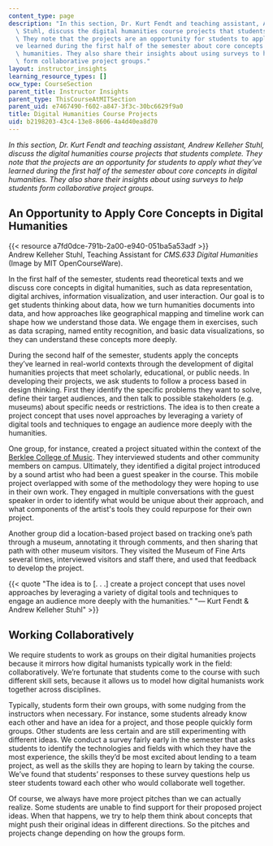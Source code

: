 ```yaml
---
content_type: page
description: "In this section, Dr. Kurt Fendt and teaching assistant, Andrew Kelleher\
  \ Stuhl, discuss the digital humanities course projects that students complete.\
  \ They note that the projects are an opportunity for students to apply what they\u2019\
  ve learned during the first half of the semester about core concepts in digital\
  \ humanities. They also share their insights about using surveys to help students\
  \ form collaborative project groups."
layout: instructor_insights
learning_resource_types: []
ocw_type: CourseSection
parent_title: Instructor Insights
parent_type: ThisCourseAtMITSection
parent_uid: e7467490-f602-a847-3f3c-30bc6629f9a0
title: Digital Humanities Course Projects
uid: b2198203-43c4-13e8-8606-4a4d40ea8d70
---
```


_In this section, Dr. Kurt Fendt and teaching assistant, Andrew Kelleher Stuhl, discuss the digital humanities course projects that students complete. They note that the projects are an opportunity for students to apply what they’ve learned during the first half of the semester about core concepts in digital humanities. They also share their insights about using surveys to help students form collaborative project groups._

An Opportunity to Apply Core Concepts in Digital Humanities
-----------------------------------------------------------

{{< resource a7fd0dce-791b-2a00-e940-051ba5a53adf >}}  
Andrew Kelleher Stuhl, Teaching Assistant for _CMS.633 Digital Humanities_ (Image by MIT OpenCourseWare).

In the first half of the semester, students read theoretical texts and we discuss core concepts in digital humanities, such as data representation, digital archives, information visualization, and user interaction. Our goal is to get students thinking about data, how we turn humanities documents into data, and how approaches like geographical mapping and timeline work can shape how we understand those data. We engage them in exercises, such as data scraping, named entity recognition, and basic data visualizations, so they can understand these concepts more deeply.

During the second half of the semester, students apply the concepts they’ve learned in real-world contexts through the development of digital humanities projects that meet scholarly, educational, or public needs. In developing their projects, we ask students to follow a process based in design thinking. First they identify the specific problems they want to solve, define their target audiences, and then talk to possible stakeholders (e.g. museums) about specific needs or restrictions. The idea is to then create a project concept that uses novel approaches by leveraging a variety of digital tools and techniques to engage an audience more deeply with the humanities. 

One group, for instance, created a project situated within the context of the [Berklee College of Music](https://www.berklee.edu). They interviewed students and other community members on campus. Ultimately, they identified a digital project introduced by a sound artist who had been a guest speaker in the course. This mobile project overlapped with some of the methodology they were hoping to use in their own work. They engaged in multiple conversations with the guest speaker in order to identify what would be unique about their approach, and what components of the artist's tools they could repurpose for their own project.

Another group did a location-based project based on tracking one’s path through a museum, annotating it through comments, and then sharing that path with other museum visitors. They visited the Museum of Fine Arts several times, interviewed visitors and staff there, and used that feedback to develop the project.

{{< quote "The idea is to [. . .] create a project concept that uses novel approaches by leveraging a variety of digital tools and techniques to engage an audience more deeply with the humanities." "— Kurt Fendt & Andrew Kelleher Stuhl" >}}

Working Collaboratively
-----------------------

We require students to work as groups on their digital humanities projects because it mirrors how digital humanists typically work in the field: collaboratively. We’re fortunate that students come to the course with such different skill sets, because it allows us to model how digital humanists work together across disciplines.

Typically, students form their own groups, with some nudging from the instructors when necessary. For instance, some students already know each other and have an idea for a project, and those people quickly form groups. Other students are less certain and are still experimenting with different ideas. We conduct a survey fairly early in the semester that asks students to identify the technologies and fields with which they have the most experience, the skills they’d be most excited about lending to a team project, as well as the skills they are hoping to learn by taking the course. We’ve found that students’ responses to these survey questions help us steer students toward each other who would collaborate well together.

Of course, we always have more project pitches than we can actually realize. Some students are unable to find support for their proposed project ideas. When that happens, we try to help them think about concepts that might push their original ideas in different directions. So the pitches and projects change depending on how the groups form.